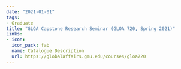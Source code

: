 ```yaml
---
date: "2021-01-01"
tags:
- Graduate
title: "GLOA Capstone Research Seminar (GLOA 720, Spring 2021)"
Links:
- icon: 
  icon_pack: fab
  name: Catalogue Description
  url: https://globalaffairs.gmu.edu/courses/gloa720
---
```


